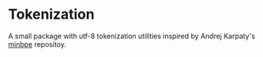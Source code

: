 # Tokenization
A small package with utf-8 tokenization utilities inspired by Andrej Karpaty's [minbpe][0] repositoy.

[0]: https://github.com/karpathy/minbpe

